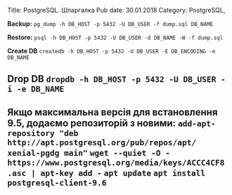 Title: PostgreSQL. Шпаргалка
Pub date: 30.01.2018
Category: PostgreSQL, 

**Backup:**
`pg_dump -h DB_HOST -p 5432 -U DB_USER -f dump.sql DB_NAME`

**Restore:**
`psql -h DB_HOST -p 5432 -U DB_USER -d DB_NAME -W -f dump.sql`

**Create DB**
`createdb -h DB_HOST -p 5432 -U DB_USER -E DB_ENCODING -e DB_NAME`

**Drop DB**
`dropdb -h DB_HOST -p 5432 -U DB_USER -i -e DB_NAME`
-----

**Якщо максимальна версія для встановлення 9.5, додаємо репозиторій з новими:**
`add-apt-repository "deb http://apt.postgresql.org/pub/repos/apt/ xenial-pgdg main"`
`wget --quiet -O - https://www.postgresql.org/media/keys/ACCC4CF8.asc | apt-key add -`
`apt update`
`apt install postgresql-client-9.6`
-----